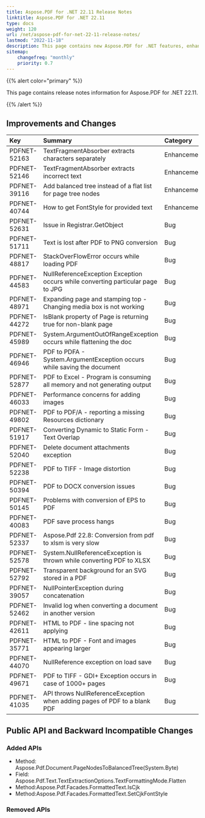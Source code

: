 ```yaml
---
title: Aspose.PDF for .NET 22.11 Release Notes
linktitle: Aspose.PDF for .NET 22.11
type: docs
weight: 120
url: /net/aspose-pdf-for-net-22-11-release-notes/
lastmod: "2022-11-18"
description: This page contains new Aspose.PDF for .NET features, enhancement, and bug fixes in 2022, version 22.11.
sitemap:
    changefreq: "monthly"
    priority: 0.7
---
```


{{% alert color="primary" %}}

This page contains release notes information for Aspose.PDF for .NET 22.11.

{{% /alert %}}

## Improvements and Changes

|**Key**|**Summary**|**Category**|
| :- | :- | :- |
|PDFNET-52163|TextFragmentAbsorber extracts characters separately|Enhancement|
|PDFNET-52146|TextFragmentAbsorber extracts incorrect text|Enhancement|
|PDFNET-39116|Add balanced tree instead of a flat list for page tree nodes|Enhancement|
|PDFNET-40744|How to get FontStyle for provided text|Enhancement|
|PDFNET-52631|Issue in Registrar.GetObject|Bug|
|PDFNET-51711|Text is lost after PDF to PNG conversion|Bug|
|PDFNET-48817|StackOverFlowError occurs while loading PDF|Bug|
|PDFNET-44583|NullReferenceException Exception occurs while converting particular page to JPG|Bug|
|PDFNET-48971|Expanding page and stamping top - Changing media box is not working|Bug|
|PDFNET-44272|IsBlank property of Page is returning true for non-blank page|Bug|
|PDFNET-45989|System.ArgumentOutOfRangeException occurs while flattening the doc|Bug|
|PDFNET-46946|PDF to PDFA - System.ArgumentException occurs while saving the document|Bug|
|PDFNET-52877|PDF to Excel - Program is consuming all memory and not generating output|Bug|
|PDFNET-46033|Performance concerns for adding images|Bug|
|PDFNET-49802|PDF to PDF/A - reporting a missing Resources dictionary|Bug|
|PDFNET-51917|Converting Dynamic to Static Form - Text Overlap|Bug|
|PDFNET-52040|Delete document attachments exception|Bug|
|PDFNET-52238|PDF to TIFF  - Image distortion|Bug|
|PDFNET-50394|PDF to DOCX conversion issues|Bug|
|PDFNET-50145|Problems with conversion of EPS to PDF|Bug|
|PDFNET-40083|PDF save process hangs|Bug|
|PDFNET-52337|Aspose.Pdf 22.8: Conversion from pdf to xlsm is very slow|Bug|
|PDFNET-52578|System.NullReferenceException is thrown while converting PDF to XLSX|Bug|
|PDFNET-52792|Transparent background for an SVG stored in a PDF|Bug|
|PDFNET-39057|NullPointerException during concatenation|Bug|
|PDFNET-52462|Invalid log when converting a document in another version|Bug|
|PDFNET-42611|HTML to PDF - line spacing not applying|Bug|
|PDFNET-35771|HTML to PDF - Font and images appearing larger|Bug|
|PDFNET-44070|NullReference exception on load save|Bug|
|PDFNET-49671|PDF to TIFF - GDI+ Exception occurs in case of 1000+ pages|Bug|
|PDFNET-41035|API throws NullReferenceException when adding pages of PDF to a blank PDF|Bug|

## Public API and Backward Incompatible Changes

### Added APIs
 * Method: Aspose.Pdf.Document.PageNodesToBalancedTree(System.Byte)
 * Field: Aspose.Pdf.Text.TextExtractionOptions.TextFormattingMode.Flatten
 * Method:Aspose.Pdf.Facades.FormattedText.IsCjk
 * Method:Aspose.Pdf.Facades.FormattedText.SetCjkFontStyle

### Removed APIs

